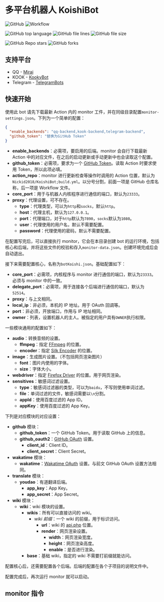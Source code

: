# 多平台机器人 KoishiBot
![GitHub](https://img.shields.io/github/license/Nickid2018/KoishiBot)
![Workflow](https://img.shields.io/github/actions/workflow/status/Nickid2018/KoishiBot/build.yml)

![GitHub top language](https://img.shields.io/github/languages/top/Nickid2018/KoishiBot)
![GitHub file lines](https://img.shields.io/tokei/lines/github/Nickid2018/KoishiBot)
![GitHub file size](https://img.shields.io/github/languages/code-size/Nickid2018/KoishiBot)

![GitHub Repo stars](https://img.shields.io/github/stars/Nickid2018/KoishiBot?style=social)
![GitHub forks](https://img.shields.io/github/forks/Nickid2018/KoishiBot?style=social)

## 支持平台
* QQ - [Mirai](https://github.com/mamoe/mirai)
* KOOK - [KookyBot](https://github.com/KookyBot/KookyBot)
* Telegram - [TelegramBots](https://github.com/rubenlagus/TelegramBots)

## 快速开始
使用此 bot 请先下载最新 Action 内的 monitor 工件，并在同级目录配置`monitor-settings.json`。下列为一个简单的配置：

```json
{
  "enable_backends": "qq-backend,kook-backend,telegram-backend",
  "github_token": "替换为GitHub Token"
}
```

* **enable_backends**：必需项，要启用的后端。monitor 会自行下载最新 Action 中的对应文件，在之后的启动更新或手动更新中也会读取这个配置。
* **github_token**：必需项，要求为一个 [GitHub Token](https://docs.github.com/en/authentication/keeping-your-account-and-data-secure/creating-a-personal-access-token)。读取 Action 时要求使用 Token，所以此项必填。
* **action_repo**：monitor 进行更新检查等操作时调用的 Action 位置，默认为`Nickid2018/KoishiBot;build.yml`。以分号分割，前面一项是 GitHub 仓库名称，后一项是 Workflow 文件。
* **core_port**：用于与机器人内核程序进行通信的端口，默认为`23333`。
* **proxy**：代理设置，可不存在。
  - **type**：代理类型，可以为`http`和`socks`，默认`http`。
  - **host**：代理主机，默认为`127.0.0.1`。
  - **port**：代理端口，对于`http`默认为`7890`，`socks`默认为`1080`。
  - **user**：代理使用的用户名，默认不需要配置。
  - **password**：代理使用的密码，默认不需要配置。

在配置写完后，可以直接执行 monitor，它会在本目录创建 bot 的运行环境，包括核心和后端，并将这些文件的校验和存入`monitor-data.json`。创建环境完成后会自动退出。

接下来需要配置核心，名称为`botKoishi.json`。基础配置如下：

* **core_port**：必需项，内核程序与 monitor 进行通信的端口，默认为`23333`。必须与 monitor 中的一致。
* **delegate_port**：必需项，用于连接各个后端进行通信的端口，默认为`52514`。
* **proxy**：与上文相同。
* **local_ip**：非必须，本机的 IP 地址。用于 OAuth 回调等。
* **port**：非必须，开放端口，作用与 IP 地址相同。
* **owner**：列表，设置机器人的主人。被指定的用户具有`OWNER`执行权限。

一些模块通用的配置如下：

* **audio**：转换音频的设置。
  - **ffmpeg**：指定 [FFmpeg](https://ffmpeg.org/) 的位置。
  - **encoder**：指定 [Silk Encoder](https://github.com/kn007/silk-v3-decoder) 的位置。
* **image**：生成图片设置。（不包括网页渲染图片）
  - **font**：图片内使用的字体。
  - **size**：字体大小。
* **webdriver**：指定 [Firefox Driver](https://github.com/mozilla/geckodriver/releases) 的位置。用于网页渲染。
* **sensitives**：敏感词过滤设置。
  - **type**：敏感词过滤器的类型，可以为`baidu`，不写则使用单词过滤。
  - **file**：单词过滤的文件，敏感词需要以`\n`分割。
  - **appId**：使用百度过滤的 App ID。
  - **appKey**：使用百度过滤的 App Key。

下列是对应模块的对应设置：

* **github** 模块：
  - **github_token**：一个 GitHub Token。用于读取 GitHub 上的信息。
  - **github_oauth2**：[GitHub OAuth](https://docs.github.com/en/apps/oauth-apps/building-oauth-apps/creating-an-oauth-app) 设置。
    * **client_id**：Client ID。
    * **client_secret**：Client Secret。
* **wakatime** 模块：
  - **wakatime**：[Wakatime OAuth](https://wakatime.com/developers#authentication) 设置。与前文 GitHub OAuth 设置方法相同。
* **translate** 模块：
  - **youdao**：有道翻译后端。
    * **app_key**：App Key。
    * **app_secret**：App Secret。
* **wiki** 模块：
  - **wiki**：wiki 模块的设置。
    * **wikis**：所有可以直接访问的 wiki。
      - *wiki 前缀*：一个 wiki 的前缀，用于标识访问。
        * **url**：wiki 的 [api.php](https://www.mediawiki.org/wiki/API:Main_page) 位置。
        * **render**：网页渲染设置。
          - **width**：网页渲染宽度。
          - **height**：网页渲染高度。
          - **enable**：是否进行渲染。
    * **base**：基础 wiki，指定的 wiki 不需要打前缀就能访问。

配置核心后，还需要配置各个后端。后端的配置在各个子项目的说明文件中。

配置完成后，再次运行 monitor 就可以启动。

## monitor 指令
